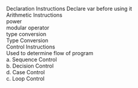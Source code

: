 Declaration Instructions Declare var before using it
<br>
Arithmetic Instructions
<br>
power
<br>
modular operator
<br>
type conversion
<br>
Type Conversion
<br>
Control Instructions
<br>
Used to determine flow of program
<br>
a. Sequence Control 
<br>
b. Decision Control 
<br>
d. Case Control
<br>
c. Loop Control

